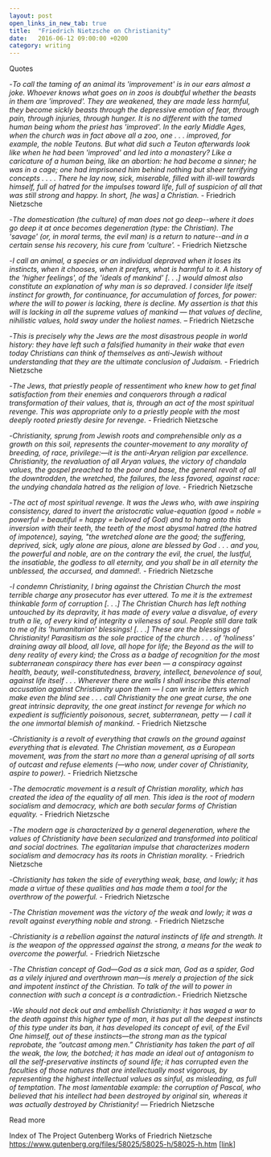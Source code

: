 ```yaml
---
layout: post
open_links_in_new_tab: true
title:  "Friedrich Nietzsche on Christianity"
date:   2016-06-12 09:00:00 +0200
category: writing
---
```


Quotes

-_To call the taming of an animal its 'improvement' is in our ears almost a joke. Whoever knows what goes on in zoos is doubtful whether the beasts in them are 'improved'. They are weakened, they are made less harmful, they become sickly beasts through the depressive emotion of fear, through pain, through injuries, through hunger. It is no different with the tamed human being whom the priest has 'improved'. In the early Middle Ages, when the church was in fact above all a zoo, one . . . improved, for example, the noble Teutons. But what did such a Teuton afterwards look like when he had been 'improved' and led into a monastery? Like a caricature of a human being, like an abortion: he had become a sinner; he was in a cage; one had imprisoned him behind nothing but sheer terrifying concepts . . . . There he lay now, sick, miserable, filled with ill-will towards himself, full of hatred for the impulses toward life, full of suspicion of all that was still strong and happy. In short, [he was] a Christian._ - Friedrich Nietzsche

-_The domestication (the culture) of man does not go deep--where it does go deep it at once becomes degeneration (type: the Christian). The 'savage' (or, in moral terms, the evil man) is a return to nature--and in a certain sense his recovery, his cure from 'culture'._ - Friedrich Nietzsche

 -_I call an animal, a species or an individual depraved when it loses its instincts, when it chooses, when it prefers, what is harmful to it. A history of the 'higher feelings', of the 'ideals of mankind' [. . .] would almost also constitute an explanation of why man is so depraved. I consider life itself instinct for growth, for continuance, for accumulation of forces, for power: where the will to power is lacking, there is decline. My assertion is that this will is lacking in all the supreme values of mankind — that values of decline, nihilistic values, hold sway under the holiest names._ – Friedrich Nietzsche

-_This is precisely why the Jews are the most disastrous people in world history: they have left such a falsified humanity in their wake that even today Christians can think of themselves as anti-Jewish without understanding that they are the ultimate conclusion of Judaism._ - Friedrich Nietzsche

-_The Jews, that priestly people of ressentiment who knew how to get final satisfaction from their enemies and conquerors through a radical transformation of their values, that is, through an act of the most spiritual revenge. This was appropriate only to a priestly people with the most deeply rooted priestly desire for revenge._ - Friedrich Nietzsche

-_Christianity, sprung from Jewish roots and comprehensible only as a growth on this soil, represents the counter-movement to any morality of breeding, of race, privilege:—it is the anti-Aryan religion par excellence. Christianity, the revaluation of all Aryan values, the victory of chandala values, the gospel preached to the poor and base, the general revolt of all the downtrodden, the wretched, the failures, the less favored, against race: the undying chandala hatred as the religion of love._ - Friedrich Nietzsche

-_The act of most spiritual revenge. It was the Jews who, with awe inspiring consistency, dared to invert the aristocratic value-equation (good = noble = powerful = beautiful = happy = beloved of God) and to hang onto this inversion with their teeth, the teeth of the most abysmal hatred (the hatred of impotence), saying, "the wretched alone are the good; the suffering, deprived, sick, ugly alone are pious, alone are blessed by God . . . and you, the powerful and noble, are on the contrary the evil, the cruel, the lustful, the insatiable, the godless to all eternity, and you shall be in all eternity the unblessed, the accursed, and damned!._  - Friedrich Nietzsche

-_I condemn Christianity, I bring against the Christian Church the most terrible charge any prosecutor has ever uttered. To me it is the extremest thinkable form of corruption [. . .] The Christian Church has left nothing untouched by its depravity, it has made of every value a disvalue, of every truth a lie, of every kind of integrity a vileness of soul. People still dare talk to me of its 'humanitarian' blessings! [. . .] These are the blessings of Christianity! Parasitism as the sole practice of the church . . . of 'holiness' draining away all blood, all love, all hope for life; the Beyond as the will to deny reality of every kind; the Cross as a badge of recognition for the most subterranean conspiracy there has ever been — a conspiracy against health, beauty, well-constitutedness, bravery, intellect, benevolence of soul, against life itself . . . Wherever there are walls I shall inscribe this eternal accusation against Christianity upon them — I can write in letters which make even the blind see . . . call Christianity the one great curse, the one great intrinsic depravity, the one great instinct for revenge for which no expedient is sufficiently poisonous, secret, subterranean, petty — I call it the one immortal blemish of mankind._ - Friedrich Nietzsche

-_Christianity is a revolt of everything that crawls on the ground against everything that is elevated. The Christian movement, as a European movement, was from the start no more than a general uprising of all sorts of outcast and refuse elements (—who now, under cover of Christianity, aspire to power)._ - Friedrich Nietzsche

-_The democratic movement is a result of Christian morality, which has created the idea of the equality of all men. This idea is the root of modern socialism and democracy, which are both secular forms of Christian equality._ - Friedrich Nietzsche

-_The modern age is characterized by a general degeneration, where the values of Christianity have been secularized and transformed into political and social doctrines. The egalitarian impulse that characterizes modern socialism and democracy has its roots in Christian morality._  - Friedrich Nietzsche

-_Christianity has taken the side of everything weak, base, and lowly; it has made a virtue of these qualities and has made them a tool for the overthrow of the powerful._  - Friedrich Nietzsche

-_The Christian movement was the victory of the weak and lowly; it was a revolt against everything noble and strong._ - Friedrich Nietzsche

-_Christianity is a rebellion against the natural instincts of life and strength. It is the weapon of the oppressed against the strong, a means for the weak to overcome the powerful._ - Friedrich Nietzsche

-_The Christian concept of God—God as a sick man, God as a spider, God as a vilely injured and overthrown man—is merely a projection of the sick and impotent instinct of the Christian. To talk of the will to power in connection with such a concept is a contradiction._- Friedrich Nietzsche

-_We should not deck out and embellish Christianity: it has waged a war to the death against this higher type of man, it has put all the deepest instincts of this type under its ban, it has developed its concept of evil, of the Evil One himself, out of these instincts—the strong man as the typical reprobate, the “outcast among men.” Christianity has taken the part of all the weak, the low, the botched; it has made an ideal out of antagonism to all the self-preservative instincts of sound life; it has corrupted even the faculties of those natures that are intellectually most vigorous, by representing the highest intellectual values as sinful, as misleading, as full of temptation. The most lamentable example: the corruption of Pascal, who believed that his intellect had been destroyed by original sin, whereas it was actually destroyed by Christianity!_ — Friedrich Nietzsche

Read more

Index of The Project Gutenberg Works of Friedrich Nietzsche\
https://www.gutenberg.org/files/58025/58025-h/58025-h.htm \[[link](https://www.gutenberg.org/files/58025/58025-h/58025-h.htm)\]
